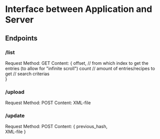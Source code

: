 # Interface between Application and Server
## Endpoints
### /list
Request
Method: GET
Content: {
  offset, // from which index to get the entries (to allow for "infinite scroll")
  count // amount of entries/recipes to get
  // search criterias  
}

### /upload
Request
Method: POST
Content: XML-file

### /update
Request
Method: POST
Content: {
previous_hash,  
XML-file 
}
